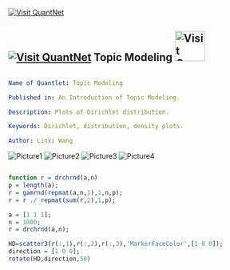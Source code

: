 
[<img src="https://github.com/QuantLet/Styleguide-and-Validation-procedure/blob/master/pictures/banner.png" alt="Visit QuantNet">](http://quantlet.de/index.php?p=info)

## [<img src="https://github.com/QuantLet/Styleguide-and-Validation-procedure/blob/master/pictures/qloqo.png" alt="Visit QuantNet">](http://quantlet.de/) **Topic Modeling** [<img src="https://github.com/QuantLet/Styleguide-and-Validation-procedure/blob/master/pictures/QN2.png" width="60" alt="Visit QuantNet 2.0">](http://quantlet.de/d3/ia)

```yaml

Name of Quantlet: Topic Modeling

Published in: An Introduction of Topic Modeling. 

Description: Plots of Dirichlet distribution.

Keywords: Dirichlet, distribution, density plots.

Author: Linxi Wang
```

![Picture1](TM-1_1_m.png)
![Picture2](TM-1_2_m.png)
![Picture3](TM-1_3_m.png)
![Picture4](TM-1_4_m.png)

```r

function r = drchrnd(a,n)
p = length(a);
r = gamrnd(repmat(a,n,1),1,n,p);
r = r ./ repmat(sum(r,2),1,p);

a = [1 1 1];
n = 1000;
r = drchrnd(a,n);

HD=scatter3(r(:,1),r(:,2),r(:,3),'MarkerFaceColor',[1 0 0]);
direction = [1 0 0];
rotate(HD,direction,50)

```
